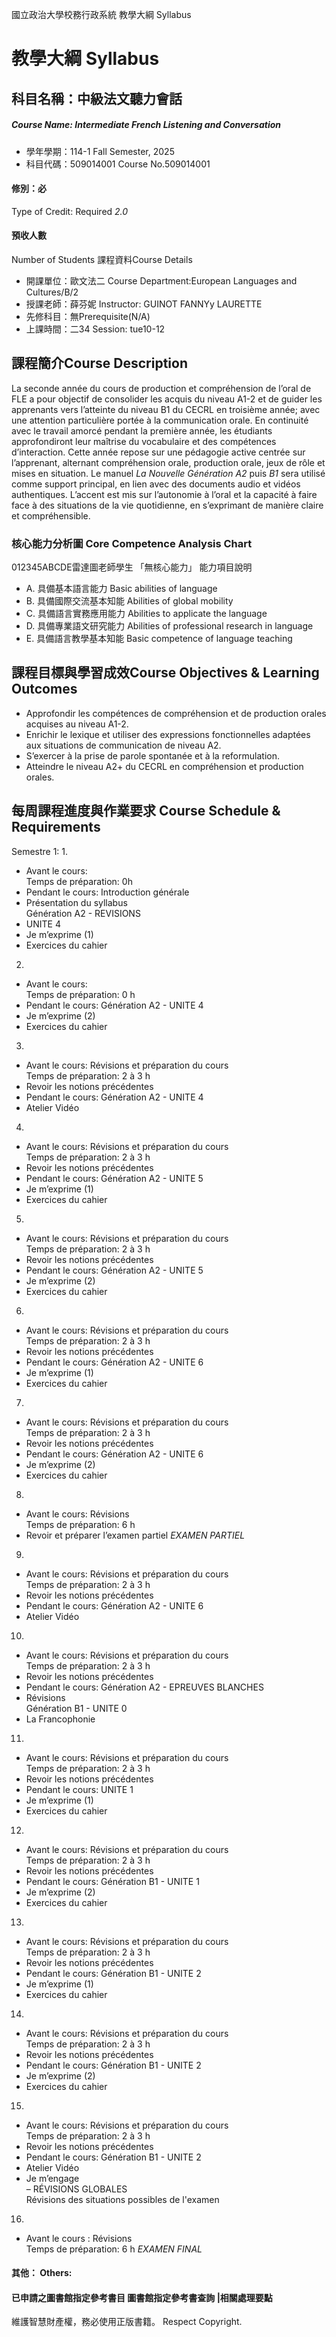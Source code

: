 國立政治大學校務行政系統 教學大綱 Syllabus
# 教學大綱 Syllabus
##  科目名稱：中級法文聽力會話 
#####  Course Name: Intermediate French Listening and Conversation
  * 學年學期：114-1 Fall Semester, 2025 
  * 科目代碼：509014001 Course No.509014001
#### 修別：必
Type of Credit: Required 
_2.0_
#### 預收人數
Number of Students
課程資料Course Details
  * 開課單位：歐文法二 Course Department:European Languages and Cultures/B/2 
  * 授課老師：薛芬妮 Instructor: GUINOT FANNYy LAURETTE 
  * 先修科目：無Prerequisite(N/A)
  * 上課時間：二34 Session: tue10-12
##  課程簡介Course Description
La seconde année du cours de production et compréhension de l’oral de FLE a pour objectif de consolider les acquis du niveau A1-2 et de guider les apprenants vers l’atteinte du niveau B1 du CECRL en troisième année; avec une attention particulière portée à la communication orale. En continuité avec le travail amorcé pendant la première année, les étudiants approfondiront leur maîtrise du vocabulaire et des compétences d’interaction. Cette année repose sur une pédagogie active centrée sur l’apprenant, alternant compréhension orale, production orale, jeux de rôle et mises en situation. Le manuel _La Nouvelle Génération A2_ puis _B1_ sera utilisé comme support principal, en lien avec des documents audio et vidéos authentiques. L’accent est mis sur l’autonomie à l’oral et la capacité à faire face à des situations de la vie quotidienne, en s’exprimant de manière claire et compréhensible.
###  核心能力分析圖 Core Competence Analysis Chart
012345ABCDE雷達圖老師學生
「無核心能力」 
能力項目說明
  * A. 具備基本語言能力 Basic abilities of language
  * B. 具備國際交流基本知能 Abilities of global mobility
  * C. 具備語言實務應用能力 Abilities to applicate the language
  * D. 具備專業語文研究能力 Abilities of professional research in language
  * E. 具備語言教學基本知能 Basic competence of language teaching
##  課程目標與學習成效Course Objectives & Learning Outcomes 
  * Approfondir les compétences de compréhension et de production orales acquises au niveau A1-2.
  * Enrichir le lexique et utiliser des expressions fonctionnelles adaptées aux situations de communication de niveau A2.
  * S’exercer à la prise de parole spontanée et à la reformulation.
  * Atteindre le niveau A2+ du CECRL en compréhension et production orales.
##  每周課程進度與作業要求 Course Schedule & Requirements
Semestre 1:
1.  
- Avant le cours:  
Temps de préparation: 0h
- Pendant le cours: Introduction générale  
- Présentation du syllabus  
Génération A2 - REVISIONS  
- UNITE 4   
- Je m’exprime (1)  
- Exercices du cahier
2.  
- Avant le cours:  
Temps de préparation: 0 h
- Pendant le cours: Génération A2 - UNITE 4   
- Je m’exprime (2)  
- Exercices du cahier
3.  
- Avant le cours: Révisions et préparation du cours  
Temps de préparation: 2 à 3 h  
- Revoir les notions précédentes
- Pendant le cours: Génération A2 - UNITE 4   
- Atelier Vidéo
4.  
- Avant le cours: Révisions et préparation du cours  
Temps de préparation: 2 à 3 h  
- Revoir les notions précédentes
- Pendant le cours: Génération A2 - UNITE 5   
- Je m’exprime (1)  
- Exercices du cahier
5.  
- Avant le cours: Révisions et préparation du cours  
Temps de préparation: 2 à 3 h  
- Revoir les notions précédentes
- Pendant le cours: Génération A2 - UNITE 5   
- Je m’exprime (2)  
- Exercices du cahier
6.  
- Avant le cours: Révisions et préparation du cours  
Temps de préparation: 2 à 3 h  
- Revoir les notions précédentes
- Pendant le cours: Génération A2 - UNITE 6   
- Je m’exprime (1)  
- Exercices du cahier
7. 
- Avant le cours: Révisions et préparation du cours  
Temps de préparation: 2 à 3 h  
- Revoir les notions précédentes
- Pendant le cours: Génération A2 - UNITE 6   
- Je m’exprime (2)  
- Exercices du cahier
8.  
- Avant le cours: Révisions  
Temps de préparation: 6 h  
- Revoir et préparer l’examen partiel
_EXAMEN PARTIEL_
9. 
- Avant le cours: Révisions et préparation du cours  
Temps de préparation: 2 à 3 h  
- Revoir les notions précédentes
- Pendant le cours: Génération A2 - UNITE 6   
- Atelier Vidéo
10. 
- Avant le cours: Révisions et préparation du cours  
Temps de préparation: 2 à 3 h  
- Revoir les notions précédentes
- Pendant le cours: Génération A2 - EPREUVES BLANCHES  
- Révisions  
Génération B1 - UNITE 0   
- La Francophonie
11.  
- Avant le cours: Révisions et préparation du cours  
Temps de préparation: 2 à 3 h  
- Revoir les notions précédentes
- Pendant le cours: UNITE 1   
- Je m’exprime (1)  
- Exercices du cahier
12.  
- Avant le cours: Révisions et préparation du cours  
Temps de préparation: 2 à 3 h  
- Revoir les notions précédentes
- Pendant le cours: Génération B1 - UNITE 1   
- Je m’exprime (2)  
- Exercices du cahier
13.  
- Avant le cours: Révisions et préparation du cours  
Temps de préparation: 2 à 3 h  
- Revoir les notions précédentes
- Pendant le cours: Génération B1 - UNITE 2   
- Je m’exprime (1)  
- Exercices du cahier
14. 
- Avant le cours: Révisions et préparation du cours  
Temps de préparation: 2 à 3 h  
- Revoir les notions précédentes
- Pendant le cours: Génération B1 - UNITE 2   
- Je m’exprime (2)  
- Exercices du cahier
15.  
- Avant le cours: Révisions et préparation du cours  
Temps de préparation: 2 à 3 h  
- Revoir les notions précédentes
- Pendant le cours: Génération B1 - UNITE 2   
- Atelier Vidéo  
- Je m’engage  
– RÉVISIONS GLOBALES   
Révisions des situations possibles de l'examen
16.   
- Avant le cours : Révisions  
Temps de préparation: 6 h
_EXAMEN FINAL_
####  其他： Others:
####  已申請之圖書館指定參考書目  圖書館指定參考書查詢 |相關處理要點
維護智慧財產權，務必使用正版書籍。 Respect Copyright.